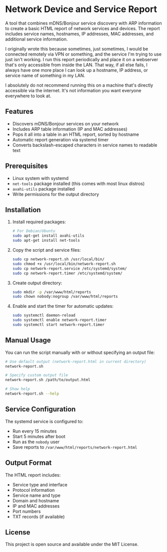 # Network Device and Service Report

A tool that combines mDNS/Bonjour service discovery with ARP information to create a basic HTML report of network services and devices. The report includes service names, hostnames, IP addresses, MAC addresses, and additional service information.

I originally wrote this because sometimes, just sometimes, I would be connected remotely via VPN or something, and the service I'm trying to use just isn't working. I run this report periodically and place it on a webserver that's only accessible from inside the LAN. That way, if all else fails, I always have one more place I can look up a hostname, IP address, or service name of something in my LAN.

I absolutely do not recommend running this on a machine that's directly accessible via the internet. It's not information you want everyone everywhere to look at.


## Features

- Discovers mDNS/Bonjour services on your network
- Includes ARP table information (IP and MAC addresses)
- Pops it all into a table in an HTML report, sorted by hostname
- Automatic report generation via systemd timer
- Converts backslash-escaped characters in service names to readable text

## Prerequisites

- Linux system with systemd
- `net-tools` package installed (this comes with most linux distros)
- `avahi-utils` package installed
- Write permissions for the output directory

## Installation

1. Install required packages:
   ```bash
   # For Debian/Ubuntu
   sudo apt-get install avahi-utils
   sudo apt-get install net-tools
   ```

2. Copy the script and service files:
   ```bash
   sudo cp network-report.sh /usr/local/bin/
   sudo chmod +x /usr/local/bin/network-report.sh
   sudo cp network-report.service /etc/systemd/system/
   sudo cp network-report.timer /etc/systemd/system/
   ```

3. Create output directory:
   ```bash
   sudo mkdir -p /var/www/html/reports
   sudo chown nobody:nogroup /var/www/html/reports
   ```

4. Enable and start the timer for automatic updates:
   ```bash
   sudo systemctl daemon-reload
   sudo systemctl enable network-report.timer
   sudo systemctl start network-report.timer
   ```

## Manual Usage

You can run the script manually with or without specifying an output file:

```bash
# Use default output (network-report.html in current directory)
network-report.sh

# Specify custom output file
network-report.sh /path/to/output.html

# Show help
network-report.sh --help
```

## Service Configuration

The systemd service is configured to:
- Run every 15 minutes
- Start 5 minutes after boot
- Run as the `nobody` user
- Save reports to `/var/www/html/reports/network-report.html`

## Output Format

The HTML report includes:

- Service type and interface
- Protocol information
- Service name and type
- Domain and hostname
- IP and MAC addresses
- Port numbers
- TXT records (if available)

## License

This project is open source and available under the MIT License.

